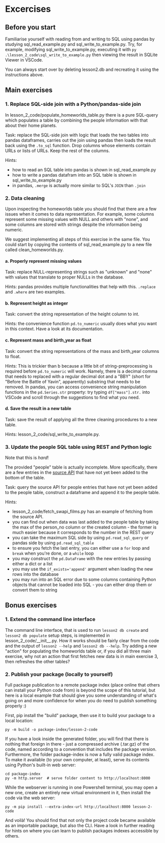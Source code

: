 # Excercises

## Before you start
Familiarise yourself with reading from and writing to SQL using pandas by studying sql_read_example.py and sql_write_to_example.py. Try, for example, modifying sql_write_to_example.py, executing it with `py .\lesson_2_code\sql_write_to_example.py` then viewing the result in SQLite Viewer in VSCode.

You can always start over by deleting lesson2.db and recreating it using the instructions above.


## Main exercises

### 1. Replace SQL-side join with a Python/pandas-side join
In lesson_2_code/populate_homeworlds_table.py there is a pure SQL-query which populates a table by combining the people information with that about their home planets.

Task: replace the SQL-side join with logic that loads the two tables into pandas dataframes, carries out the join using pandas then loads the result back using the `.to_sql` function. Drop columns whose elements contain URLs or lists of URLs. Keep the rest of the columns.

Hints:
- how to read an SQL table into pandas is shown in sql_read_example.py
- how to write a pandas datafram into an SQL table is shown in sql_write_to_example.py
- in pandas, `.merge` is actually more similar to SQL's `JOIN` than `.join`

### 2. Data cleaning
Upon inspecting the homeworlds table you should find that there are a few issues when it comes to data representation. For example, some columns represent some missing values with NULL and others with "none", and some columns are stored with strings despite the information being numeric.

We suggest implementing all steps of this exercise in the same file. You could start by copying the contents of sql_read_example.py to a new file called clean_homeworlds.py.

#### a. Properly represent missing values
Task: replace NULL-representing strings such as "unknown" and "none" with values that translate to proper NULLs in the database.

Hints: pandas provides multiple functionalities that help with this. `.replace` and `.where` are two examples.

#### b. Represent height as integer
Task: convert the string representation of the height column to int.

Hints: the convenience function `pd.to_numeric` usually does what you want in this context. Have a look at its documentation.

#### c. Represent mass and birth_year as float
Task: convert the string representations of the mass and birth_year columns to float.

Hints: This is trickier than b because a little bit of string-preprocessing is required before `pd.to_numeric` will work. Namely, there is a decimal comma that needs to replaced with a regular decimal dot and a "BBY" (short for "Before the Battle of Yavin", apparently) substring that needs to be removed. In pandas, you can access convenience string manipulation functions in the `pd.Series.str` property: try typing `df["mass"].str.` into VSCode and scroll through the suggestions to find what you need.

#### d. Save the result in a new table
Task: save the result of applying all the three cleaning procedures to a new table.

Hints: lesson_2_code/sql_write_to_example.py.

### 3. Update the people SQL table using REST and Python logic
Note that this is *hard*!

The provided "people" table is actually incomplete. More specifically, there are a few entries in the [source API](https://swapi.dev/documentation) that have not yet been added to the bottom of the table.

Task: query the source API for people entries that have not yet been added to the people table, construct a dataframe and append it to the people table.

Hints:
- lesson_2_code/fetch_swapi_films.py has an example of fetching from the source API.
- you can find out when data was last added to the people table by taking the max of the person_no column or the created column - the former is much easier because it corresponds to the number in the REST query
- you can take the maximum SQL side by using `pd.read_sql_query` or pandas side by using `pd.read_sql_table`
- to ensure you fetch the last entry, you can either use a `for` loop and `break` when you're done, or a `while` loop
- you may construct the `pd.DataFrame` with the new entries by passing either a dict or a list
- you may use the `if_exists='append'` argument when loading the new rows into the database
- you may run into an SQL error due to some columns containing Python objects that cannot be loaded into SQL - you can either drop them or convert them to string


## Bonus exercises

### 1. Extend the command line interface
The command line interface, that is used to run `lesson2 db create` and `lesson2 db populate` setup steps, is implemented in lesson_2_code/\_\_init__.py. How it works should be fairly clear from the code and the output of `lesson2 --help` and `lesson2 db --help`. Try adding a new "action" for populating the homeworlds table or, if you did all three main exercise, why not an action that first fetches new data is in main exercise 3, then refreshes the other tables?

### 2. Publish your package (locally to yourself)
Full package publication to a remote package index (place online that others can install your Python code from) is beyond the scope of this tutorial, but here is a local example that should give you some understanding of what's going on and more confidence for when you do need to publish something properly :)

First, pip install the "build" package, then use it to build your package to a local location:
```console
py -m build -o package-index/lesson-2-code
```
If you have a look inside the generated folder, you will find that there is nothing that foreign in there - just a compressed archive (.tar.gz) of the code, named according to a convention that includes the package version. Furthermore, the folder package-index is now a fully valid package index. To make it available (to your own computer, at least), serve its contents using Python's built-in web server:
```console
cd package-index
py -m http.server  # serve folder content to http://localhost:8000
```

While the webserver is running in one Powershell terminal, you may open a new one, create an entirely new virtual environment in it, then install the code via the web server:
```console
py -m pip install --extra-index-url http://localhost:8000 lesson-2-code
```
And voilà! You should find that not only the project code became available as an importable package, but also the CLI. Have a look in further reading for hints on where you can learn to publish packages indexes accessible by others.
